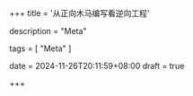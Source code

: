 +++
title = '从正向木马编写看逆向工程'

description = "Meta"

tags = [ "Meta" ]

date = 2024-11-26T20:11:59+08:00
draft = true

+++
